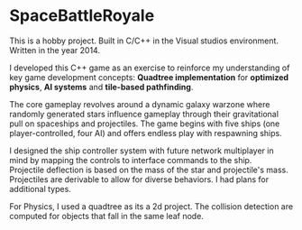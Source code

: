 # SpaceBattleRoyale

This is a hobby project. Built in C/C++ in the Visual studios environment. Written in the year 2014.

I developed this C++ game as an exercise to reinforce my understanding of key game development concepts: **Quadtree implementation** for **optimized physics**, **AI systems** and **tile-based pathfinding**.  

The core gameplay revolves around a dynamic galaxy warzone where randomly generated stars influence gameplay through their gravitational pull on spaceships and projectiles. The game begins with five ships (one player-controlled, four AI) and offers endless play with respawning ships.  

I designed the ship controller system with future network multiplayer in mind by mapping the controls to interface commands to the ship.  
Projectile deflection is based on the mass of the star and projectile's mass.
Projectiles are derivable to allow for diverse behaviors. I had plans for additional types.

For Physics, I used a quadtree as its a 2d project. The collision detection are computed for objects that fall in the same leaf node.
